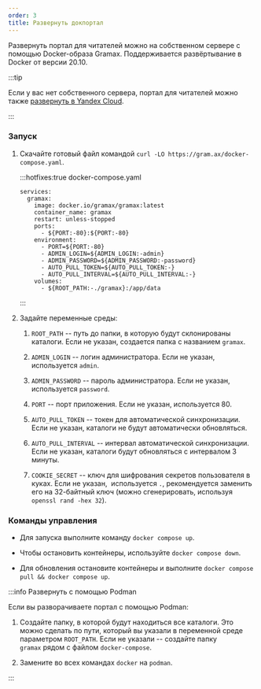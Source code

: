 ```yaml
---
order: 3
title: Развернуть докпортал
---
```


Развернуть портал для читателей можно на собственном сервере с помощью Docker-образа Gramax. Поддерживается развёртывание в Docker от версии 20.10.

:::tip 

Если у вас нет собственного сервера, портал для читателей можно также [развернуть в Yandex Cloud](./../../doc-portal/yandex-cloud).

:::

### Запуск

1. Скачайте готовый файл командой `curl -LO https://gram.ax/docker-compose.yaml`.

   :::hotfixes:true docker-compose.yaml

   ```
   services:
     gramax:
       image: docker.io/gramax/gramax:latest
       container_name: gramax
       restart: unless-stopped
       ports:
         - ${PORT:-80}:${PORT:-80}
       environment:
         - PORT=${PORT:-80}
         - ADMIN_LOGIN=${ADMIN_LOGIN:-admin}
         - ADMIN_PASSWORD=${ADMIN_PASSWORD:-password}
         - AUTO_PULL_TOKEN=${AUTO_PULL_TOKEN:-}
         - AUTO_PULL_INTERVAL=${AUTO_PULL_INTERVAL:-}
       volumes:
         - ${ROOT_PATH:-./gramax}:/app/data
   ```

   :::

2. Задайте переменные среды:

   1. `ROOT_PATH` -- путь до папки, в которую будут склонированы каталоги. Если не указан, создается папка с названием `gramax`.

   2. `ADMIN_LOGIN` -- логин администратора. Если не указан, используется `admin`.

   3. `ADMIN_PASSWORD` -- пароль администратора. Если не указан, используется `password`.

   4. `PORT` -- порт приложения. Если не указан, используется 80.

   5. `AUTO_PULL_TOKEN` -- токен для автоматической синхронизации. Если не указан, каталоги не будут автоматически обновляться.

   6. `AUTO_PULL_INTERVAL` -- интервал автоматической синхронизации. Если не указан, каталоги будут обновляться с интервалом 3 минуты.

   7. `COOKIE_SECRET` -- ключ для шифрования секретов пользователя в куках. Если не указан,  используется `.`, рекомендуется заменить его на 32-байтный ключ (можно сгенерировать, используя `openssl rand -hex 32`).

### Команды управления

-  Для запуска выполните команду `docker compose up`.

-  Чтобы остановить контейнеры, используйте `docker compose down`.

-  Для обновления остановите контейнеры и выполните `docker compose pull && docker compose up`.

:::info Развернуть с помощью Podman

Если вы разворачиваете портал с помощью Podman:

1. Создайте папку, в которой будут находиться все каталоги. Это можно сделать по пути, который вы указали в переменной среде параметром `ROOT_PATH`. Если не указали -- создайте папку `gramax` рядом с файлом `docker-compose`.

2. Замените во всех командах `docker` на `podman`.

:::